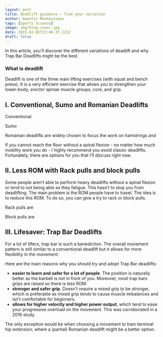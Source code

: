 ```yaml
---
layout: post
title: Deadlift guidance – find your variation
author: Quentin Monmousseau
tags: [Sports Science]
image: img/blog-cover.jpg
date: 2015-02-02T23:46:37.121Z
draft: false
---
```


In this article, you'll discover the different variations of deadlift and why Trap Bar Deadlifts might be the best.

### What is deadlift

Deadlift is one of the three main lifting exercises (with squat and bench press). It is a very efficient exercise that allows you to strengthen your lower-body, *erector spinae* muscle groups, core, and grip.

## I. Conventional, Sumo and Romanian Deadlifts

Conventional

Sumo

Romanian deadlifts are widely chosen to focus the work on hamstrings and 

If you cannot reach the floor without a spinal flexion - no matter how much mobility work you do - I highly recommend you avoid classic deadlifts. Fortunately, there are options for you that I’ll discuss right now.

## II. Less ROM with Rack pulls and block pulls

Some people aren’t able to perform heavy deadlifts without a spinal flexion or tend to not being able as they fatigue. This hasn’t to stop you from deadlifting. The main problem is the ROM people have to travel. The idea is to reduce this ROM. To do so, you can give a try to rack or block pulls.

Rack pulls are 


Block pulls are


## III. Lifesaver: Trap Bar Deadlifts

For a lot of lifters, trap bar is such a benediction. The overall movement pattern is still similar to a conventional deadlift but it allows for more flexibility in the movement.

Here are the main reasons why you should try and adopt Trap Bar deadlifts:
- **easier to learn and safer for a lot of people**. The position is naturally better as the barbell is not in front of you. Moreover, most trap bars grips are raised so there is less ROM.
- **stronger and safer grip**. Doesn’t require a mixed grip to be stronger, which is preferable as mixed grip tends to cause muscle imbalances and isn’t comfortable for beginners.
- **allows for higher velocity and higher power output**, which tend to ease your progressive overload on the movement. This was corroborated in a 2016 study.

The only exception would be when choosing a movement to train terminal hip extension; where a (partial) Romanian deadlift might be a better option.